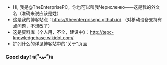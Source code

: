 - Hi, 我是@TheEnterprisePC，你也可以叫我Черисленко——这是我的外文名（准确来说应该是姓）
- 这是我的博客站点：https://theenterprisepc.github.io/ （对移动设备支持有点问题，不想改了）
- 这是资料库（个人用，不全，建设中）：http://tepc-knowledgebase.wikidot.com/
- 扩列什么的详见博客站中的“关于”页面
### Good day! ฅ(՞•ﻌ•՞)ฅ

<!---
TheEnterprisePC/TheEnterprisePC is a ✨ special ✨ repository because its `README.md` (this file) appears on your GitHub profile.
You can click the Preview link to take a look at your changes.
--->
